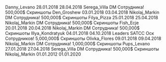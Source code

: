 Danny_Levano	28.01.2018	28.04.2018	Serega_Villa	DM Сотрудника!	500,000$	Скриншоты
Den_Groshew	03.01.2018	03.04.2018	Nikolaj_Markin	DM Сотрудника!	500,000$	Скриншоты
Filya_Pizza	25.01.2018	25.04.2018	Nikolaj_Markin	DM Сотрудника!	500,000$	Скриншоты
Fish_Ecje	20.01.2018	20.04.2018	Nikolaj_Markin	DM Сотрудника!	500,000$	Скриншоты
Illya_Kondratyuk	04.01.2018	04.10.2018	Leaders SATCC	Оск Сотрудников!	5,000,000$	Скриншоты
Olivka_Flores	09.01.2018	09.04.2018	Nikolaj_Markin	DM Сотрудника!	1,000,000$	Скриншоты
Pups_Levano	27.01.2018	27.04.2018	Serega_Villa	DM Сотрудника!	500,000$	Скриншоты
Nikolaj_Markin	01.01.2012	01.01.2020	
